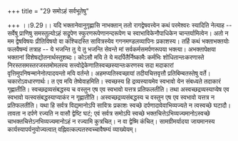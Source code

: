 +++
title = "29 समोऽहं सर्वभूतेषु"

+++
।।9.29।। यदि भक्तानेवानुगृह्णासि नाभक्तान् ततो रागद्वेषवत्त्वेन कथं
परमेश्वरः स्यादिति नेत्याह -- सर्वेषु प्राणिषु समस्तुल्योऽहं सद्रूपेण
स्फुरणरूपेणानन्दरूपेण च स्वाभाविकेनौपाधिकेन चान्तर्यामित्वेन। अतो न मम
द्वेषविषयः प्रीतिविषयो वा कश्चिदस्ति सावित्रस्येव गगनमण्डलव्यापिनः
प्रकाशस्य। तर्हि कथं भक्ताभक्तयोः फलवैषम्यं तत्राह -- ये भजन्ति तु ये तु
भजन्ति सेवन्ते मां सर्वकर्मसमर्पणरूपया भक्त्या। अभक्तापेक्षया भक्तानां
विशेषद्योतनार्थस्तुशब्दः। कोऽसौ मयि ते ये मदर्पितैर्निष्कामैः कर्मभिः
शोधितान्तःकरणास्ते निरस्तसमस्तरजस्तमोमलस्य
सत्त्वोद्रेकेणातिस्वच्छस्यान्तःकरणस्य सदा मदाकारां
वृत्तिमुपनिषन्मानेनोत्पादयन्तो मयि वर्तन्ते। अहमप्यतिस्वच्छायां
तदीयचित्तवृत्तौ प्रतिबिम्बतस्तेषु वर्ते। चकारोऽवधारणार्थः। त एव मयि
तेष्वेवाहमिति। स्वच्छस्य हि द्रव्यस्यायमेव स्वभावो येन संबध्यते तदाकारं
गृह्णातीति। स्वच्छद्रव्यसंबद्धस्य च वस्तुन एष एव स्वभावो यत्तत्र
प्रतिफलतीति। तथा अस्वच्छद्रव्यस्याप्येष एव स्वभावो
यत्स्वसंबद्धस्याप्याकंर न गृह्णातीति। अस्वच्छद्रव्यसंबद्धस्य च वस्तुन एष
एव स्वभावो यत्तत्र न प्रतिफलतीति। यथा हि सर्वत्र विद्यमानोऽपि सावित्रः
प्रकाशः स्वच्छे दर्पणादावेवाभिव्यज्यते न त्वस्वच्छे घटादौ। तावता न
दर्पणे रज्यति न वासौ द्वेष्टि घटं; एवं सर्वत्र समोऽपि स्वच्छे
भक्तचित्तेऽभिव्यज्यमानोऽस्वच्छे चाभक्तचित्तेऽनभिव्यज्यमानोऽहं न रज्यामि
कुत्रचित्। न वा द्वेष्मि कंचित्। सामग्रीमर्यादया जायमानस्य
कार्यस्यापर्यनुयोज्यत्वात् वह्निवत्कल्पतरुवच्चावैषम्यं व्याख्येयम्।
